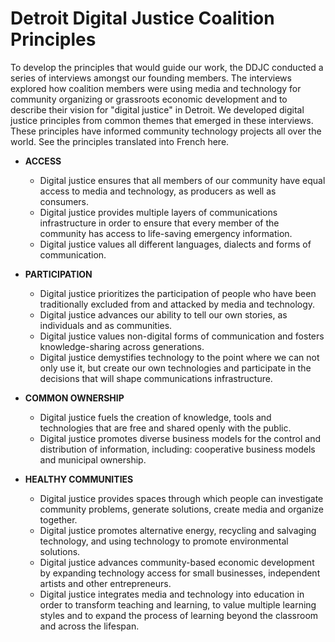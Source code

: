 # Detroit Digital Justice Coalition Principles

To develop the principles that would guide our work, the DDJC conducted a series of interviews amongst our founding members. The interviews explored how coalition members were using media and technology for community organizing or grassroots economic development and to describe their vision for "digital justice" in Detroit. We developed digital justice principles from common themes that emerged in these interviews. These principles have informed community technology projects all over the world. See the principles translated into French here.

- **ACCESS**
  - Digital justice ensures that all members of our community have equal access to media and technology, as producers as well as consumers.
  - Digital justice provides multiple layers of communications infrastructure in order to ensure that every member of the community has access to life-saving emergency information.
  - Digital justice values all different languages, dialects and forms of communication.

- **PARTICIPATION**
  - Digital justice prioritizes the participation of people who have been traditionally excluded from and attacked by media and technology.
  - Digital justice advances our ability to tell our own stories, as individuals and as communities.
  - Digital justice values non-digital forms of communication and fosters knowledge-sharing across generations.
  - Digital justice demystifies technology to the point where we can not only use it, but create our own technologies and participate in the decisions that will shape communications infrastructure.

- **COMMON OWNERSHIP**
  - Digital justice fuels the creation of knowledge, tools and technologies that are free and shared openly with the public.
  - Digital justice promotes diverse business models for the control and distribution of information, including: cooperative business models and municipal ownership.

- **HEALTHY COMMUNITIES**
  - Digital justice provides spaces through which people can investigate community problems, generate solutions, create media and organize together.
  - Digital justice promotes alternative energy, recycling and salvaging technology, and using technology to promote environmental solutions.
  - Digital justice advances community-based economic development by expanding technology access for small businesses, independent artists and other entrepreneurs.
  - Digital justice integrates media and technology into education in order to transform teaching and learning, to value multiple learning styles and to expand the process of learning beyond the classroom and across the lifespan.
